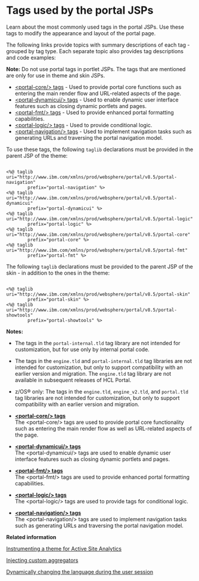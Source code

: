 # Tags used by the portal JSPs

Learn about the most commonly used tags in the portal JSPs. Use these tags to modify the appearance and layout of the portal page.

The following links provide topics with summary descriptions of each tag - grouped by tag type. Each separate topic also provides tag descriptions and code examples:

**Note:** Do not use portal tags in portlet JSPs. The tags that are mentioned are only for use in theme and skin JSPs.

-   [<portal-core/\> tags](dgn_ptlcore.md) - Used to provide portal core functions such as entering the main render flow and URL-related aspects of the page.
-   [<portal-dynamicui/\> tags](dgn_ptldynam.md) - Used to enable dynamic user interface features such as closing dynamic portlets and pages.
-   [<portal-fmt/\> tags](dgn_ptlfmt.md) - Used to provide enhanced portal formatting capabilities.
-   [<portal-logic/\> tags](dgn_ptllogic.md) - Used to provide conditional logic.
-   [<portal-navigation/\> tags](dgn_ptlnavig.md) - Used to implement navigation tasks such as generating URLs and traversing the portal navigation model.

To use these tags, the following `taglib` declarations must be provided in the parent JSP of the theme:

```

<%@ taglib uri="http://www.ibm.com/xmlns/prod/websphere/portal/v8.5/portal-navigation" 
		prefix="portal-navigation" %>
<%@ taglib uri="http://www.ibm.com/xmlns/prod/websphere/portal/v8.5/portal-dynamicui" 
		prefix="portal-dynamicui" %>
<%@ taglib uri="http://www.ibm.com/xmlns/prod/websphere/portal/v8.5/portal-logic" 
		prefix="portal-logic" %>
<%@ taglib uri="http://www.ibm.com/xmlns/prod/websphere/portal/v8.5/portal-core" 
		prefix="portal-core" %>
<%@ taglib uri="http://www.ibm.com/xmlns/prod/websphere/portal/v8.5/portal-fmt" 
		prefix="portal-fmt" %>

```

The following `taglib` declarations must be provided to the parent JSP of the skin - in addition to the ones in the theme:

```

<%@ taglib uri="http://www.ibm.com/xmlns/prod/websphere/portal/v8.5/portal-skin" 
		prefix="portal-skin" %>
<%@ taglib uri="http://www.ibm.com/xmlns/prod/websphere/portal/v8.5/portal-showtools" 
		prefix="portal-showtools" %>

```

**Notes:**

-   The tags in the `portal-internal.tld` tag library are not intended for customization, but for use only by internal portal code.
-   The tags in the `engine.tld` and `portal-internal.tld` tag libraries are not intended for customization, but only to support compatibility with an earlier version and migration. The `engine.tld` tag library are not available in subsequent releases of HCL Portal.
-   z/OS® only: The tags in the `engine.tld`, `engine_v2.tld`, and `portal.tld` tag libraries are not intended for customization, but only to support compatibility with an earlier version and migration.

-   **[<portal-core/\> tags](../dev-portlet/dgn_ptlcore.md)**  
The <portal-core/\> tags are used to provide portal core functionality such as entering the main render flow as well as URL-related aspects of the page.
-   **[<portal-dynamicui/\> tags](../dev-portlet/dgn_ptldynam.md)**  
The <portal-dynamicui/\> tags are used to enable dynamic user interface features such as closing dynamic portlets and pages.
-   **[<portal-fmt/\> tags](../dev-portlet/dgn_ptlfmt.md)**  
The <portal-fmt/\> tags are used to provide enhanced portal formatting capabilities.
-   **[<portal-logic/\> tags](../dev-portlet/dgn_ptllogic.md)**  
The <portal-logic/\> tags are used to provide tags for conditional logic.
-   **[<portal-navigation/\> tags](../dev-portlet/dgn_ptlnavig.md)**  
The <portal-navigation/\> tags are used to implement navigation tasks such as generating URLs and traversing the portal navigation model.


**Related information**  


[Instrumenting a theme for Active Site Analytics](../admin-system/sa_asa_use_theme.md)

[Injecting custom aggregators](../admin-system/sa_asa_injct_custaggrg.md)

[Dynamically changing the language during the user session](../admin-system/adchglang_dynamic.md)

